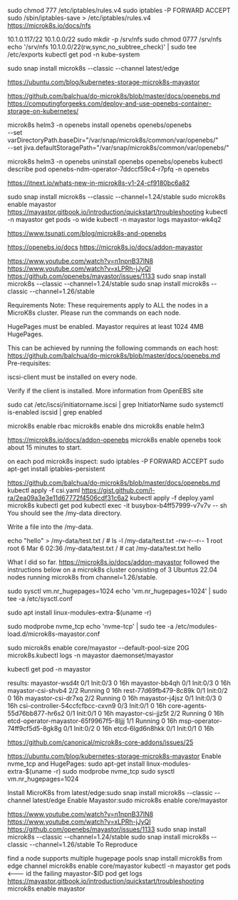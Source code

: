 sudo chmod 777 /etc/iptables/rules.v4
sudo iptables -P FORWARD ACCEPT
sudo /sbin/iptables-save > /etc/iptables/rules.v4
https://microk8s.io/docs/nfs

10.1.0.117/22
10.1.0.0/22
sudo mkdir -p /srv/nfs
sudo chmod 0777 /srv/nfs
echo '/srv/nfs 10.1.0.0/22(rw,sync,no_subtree_check)' | sudo tee /etc/exports
kubectl get pod -n kube-system


sudo snap install microk8s --classic --channel latest/edge

https://ubuntu.com/blog/kubernetes-storage-microk8s-mayastor

https://github.com/balchua/do-microk8s/blob/master/docs/openebs.md
https://computingforgeeks.com/deploy-and-use-openebs-container-storage-on-kubernetes/

microk8s helm3 -n openebs install openebs openebs/openebs \
    --set varDirectoryPath.baseDir="/var/snap/microk8s/common/var/openebs/" \
    --set jiva.defaultStoragePath="/var/snap/microk8s/common/var/openebs/"

microk8s helm3 -n openebs uninstall openebs openebs/openebs
kubectl describe pod openebs-ndm-operator-7ddccf59c4-r7pfq -n openebs

https://itnext.io/whats-new-in-microk8s-v1-24-cf9180bc6a82

sudo snap install microk8s --classic --channel=1.24/stable
sudo microk8s enable mayastor
https://mayastor.gitbook.io/introduction/quickstart/troubleshooting
kubectl -n mayastor get pods -o wide
kubectl -n mayastor logs mayastor-wk4q2

https://www.tsunati.com/blog/microk8s-and-openebs

https://openebs.io/docs
https://microk8s.io/docs/addon-mayastor

https://www.youtube.com/watch?v=n1npnB37lN8
https://www.youtube.com/watch?v=xLPRh-jJyQI
https://github.com/openebs/mayastor/issues/1133
sudo snap install microk8s --classic --channel=1.24/stable
sudo snap install microk8s --classic --channel=1.26/stable

Requirements
Note: These requirements apply to ALL the nodes in a MicroK8s cluster. Please run the commands on each node.

HugePages must be enabled. Mayastor requires at least 1024 4MB HugePages.

This can be achieved by running the following commands on each host:
https://github.com/balchua/do-microk8s/blob/master/docs/openebs.md
Pre-requisites:

iscsi-client must be installed on every node.

Verify if the client is installed.
More information from OpenEBS site

sudo cat /etc/iscsi/initiatorname.iscsi | grep InitiatorName
sudo systemctl is-enabled iscsid | grep enabled

microk8s enable rbac
microk8s enable dns
microk8s enable helm3

https://microk8s.io/docs/addon-openebs
microk8s enable openebs
took about 15 minutes to start.

on each pod microk8s inspect:
sudo iptables -P FORWARD ACCEPT
sudo apt-get install iptables-persistent

https://github.com/balchua/do-microk8s/blob/master/docs/openebs.md
kubectl apply -f csi.yaml
https://gist.github.com/l-ra/2ea09a3e3e11d67772f4506cdf31c6a2
kubectl apply -f deploy.yaml
microk8s kubectl get pod
kubectl exec -it busybox-b4ff57999-v7v7v -- sh
You should see the /my-data directory.

Write a file into the /my-data.

echo "hello" > /my-data/test.txt
/ # ls -l /my-data/test.txt 
-rw-r--r--    1 root     root             6 Mar  6 02:36 /my-data/test.txt
/ # cat /my-data/test.txt 
hello

What I did so far.
https://microk8s.io/docs/addon-mayastor
followed the instructions below on a microk8s cluster
consisting of 3 Ubuntus 22.04 nodes running microk8s from channel=1.26/stable.

sudo sysctl vm.nr_hugepages=1024
echo 'vm.nr_hugepages=1024' | sudo tee -a /etc/sysctl.conf

sudo apt install linux-modules-extra-$(uname -r)

sudo modprobe nvme_tcp
echo 'nvme-tcp' | sudo tee -a /etc/modules-load.d/microk8s-mayastor.conf

sudo microk8s enable core/mayastor --default-pool-size 20G
microk8s.kubectl logs -n mayastor daemonset/mayastor

kubectl get pod -n mayastor

results:
mayastor-wsd4t                           0/1     Init:0/3   0          16h
mayastor-bb4qh                           0/1     Init:0/3   0          16h
mayastor-csi-shvb4                       2/2     Running    0          16h
rest-77d69fb479-8c89k                    0/1     Init:0/2   0          16h
mayastor-csi-dr7xq                       2/2     Running    0          16h
mayastor-j4jsz                           0/1     Init:0/3   0          16h
csi-controller-54ccfcfbcc-cxvn9          0/3     Init:0/1   0          16h
core-agents-55d76bb877-hr6s2             0/1     Init:0/1   0          16h
mayastor-csi-jjz5t                       2/2     Running    0          16h
etcd-operator-mayastor-65f9967f5-8ljjj   1/1     Running    0          16h
msp-operator-74ff9cf5d5-8gk8g            0/1     Init:0/2   0          16h
etcd-6lgd6n8hkk                          0/1     Init:0/1   0          16h

https://github.com/canonical/microk8s-core-addons/issues/25

https://ubuntu.com/blog/kubernetes-storage-microk8s-mayastor
Enable nvme_tcp and HugePages:
sudo apt-get install linux-modules-extra-$(uname -r) 
sudo modprobe nvme_tcp 
sudo sysctl vm.nr_hugepages=1024

Install MicroK8s from latest/edge:sudo snap install microk8s --classic --channel latest/edge
Enable Mayastor:sudo microk8s enable core/mayastor

https://www.youtube.com/watch?v=n1npnB37lN8
https://www.youtube.com/watch?v=xLPRh-jJyQI
https://github.com/openebs/mayastor/issues/1133
sudo snap install microk8s --classic --channel=1.24/stable
sudo snap install microk8s --classic --channel=1.26/stable
To Reproduce

find a node supports multiple hugepage pools
snap install microk8s from edge channel
microk8s enable core/mayastor
kubectl -n mayastor get pods <--- id the failing mayastor-$ID pod
get logs
https://mayastor.gitbook.io/introduction/quickstart/troubleshooting
microk8s enable mayastor